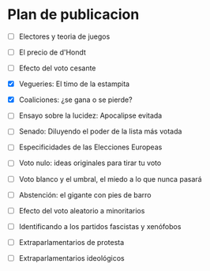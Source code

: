 # Plan de publicacion

- [ ] Electores y teoria de juegos
- [ ] El precio de d'Hondt
- [ ] Efecto del voto cesante
- [x] Vegueries: El timo de la estampita
- [x] Coaliciones: ¿se gana o se pierde?
- [ ] Ensayo sobre la lucidez: Apocalipse evitada
- [ ] Senado: Diluyendo el poder de la lista más votada
- [ ] Especificidades de las Elecciones Europeas
- [ ] Voto nulo: ideas originales para tirar tu voto
- [ ] Voto blanco y el umbral, el miedo a lo que nunca pasará
- [ ] Abstención: el gigante con pies de barro
- [ ] Efecto del voto aleatorio a minoritarios
- [ ] Identificando a los partidos fascistas y xenófobos
- [ ] Extraparlamentarios de protesta
- [ ] Extraparlamentarios ideológicos

